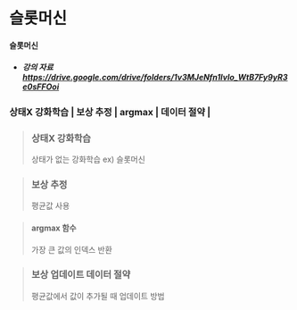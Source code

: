 # 슬롯머신

#### 슬롯머신

* ##### 강의 자료 https://drive.google.com/drive/folders/1v3MJeNfn1lvlo_WtB7Fy9yR3e0sFFOoi

### 상태X 강화학습 | 보상 추정 | argmax | 데이터 절약 | 

> ### 상태X 강화학습
> 상태가 없는 강화학습 ex) 슬롯머신

> ### 보상 추정
> 평균값 사용

> #### argmax 함수
> 가장 큰 값의 인덱스 반환

> ### 보상 업데이트 데이터 절약
> 평균값에서 값이 추가될 때 업데이트 방법
